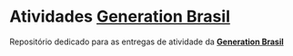 # Atividades [Generation Brasil](https://brazil.generation.org/) 

Repositório dedicado para as entregas de atividade da [**Generation Brasil**](https://brazil.generation.org/)

